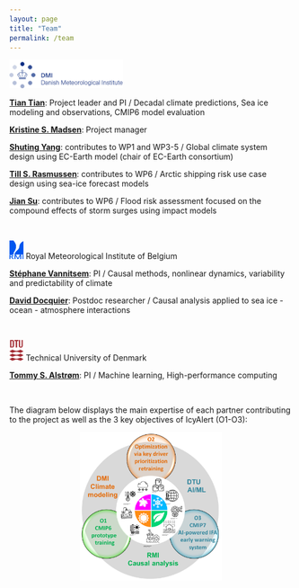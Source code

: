 ```yaml
---
layout: page
title: "Team"
permalink: /team
---
```


<img src="images/dmi_eng.png" height="40%" width="40%">

[**Tian Tian**](http://research.dmi.dk/staff/all-staff/tian/): Project leader and PI / Decadal climate predictions, Sea ice modeling and observations, CMIP6 model evaluation

[**Kristine S. Madsen**](http://research.dmi.dk/staff/all-staff/kma/): Project manager

[**Shuting Yang**](http://research.dmi.dk/staff/all-staff/shuting/): contributes to WP1 and WP3-5 / Global climate system design using EC-Earth model (chair of EC-Earth consortium)

[**Till S. Rasmussen**](http://research.dmi.dk/staff/all-staff/tar/): contributes to WP6 / Arctic shipping risk use case design using sea-ice forecast models

[**Jian Su**](http://research.dmi.dk/staff/all-staff/jis/): contributes to WP6 / Flood risk assessment focused on the compound effects of storm surges using impact models

&ensp;

<img src="/images/logo_rmicolor.png" height="5%" width="5%"> Royal Meteorological Institute of Belgium

[**Stéphane Vannitsem**](https://climdyn.meteo.be/team/stephane-vannitsem): PI / Causal methods, nonlinear dynamics, variability and predictability of climate

[**David Docquier**](https://climdyn.meteo.be/team/david-docquier): Postdoc researcher / Causal analysis applied to sea ice - ocean - atmosphere interactions

&ensp;

<img src="/images/DTU_Logo.png" height="5%" width="5%"> Technical University of Denmark

[**Tommy S. Alstrøm**](https://www.dtu.dk/english/person/tommy-sonne-alstroem?id=21803&entity=profile): PI / Machine learning, High-performance computing

&ensp;

The diagram below displays the main expertise of each partner contributing to the project as well as the 3 key objectives of IcyAlert (O1-O3):

<p align="center">
  <img src="/images/IcyAlert_Partners.png" height="50%" width="50%">
</p>
